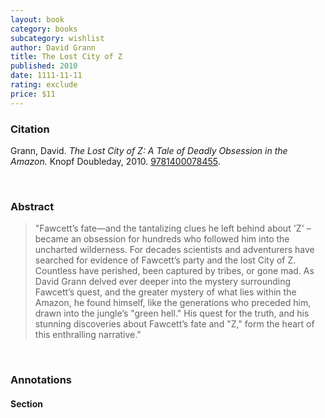 ```yaml
---
layout: book
category: books
subcategory: wishlist
author: David Grann
title: The Lost City of Z
published: 2010
date: 1111-11-11
rating: exclude
price: $11
---
```


### Citation

Grann, David. *The Lost City of Z: A Tale of Deadly Obsession in the Amazon.* Knopf Doubleday, 2010. [9781400078455](https://www.davidgrann.com/books/#the-lost-city-of-z).

<br>

### Abstract

> "Fawcett’s fate—and the tantalizing clues he left behind about 'Z' –became an obsession for hundreds who followed him into the uncharted wilderness. For decades scientists and adventurers have searched for evidence of Fawcett’s party and the lost City of Z. Countless have perished, been captured by tribes, or gone mad. As David Grann delved ever deeper into the mystery surrounding Fawcett’s quest, and the greater mystery of what lies within the Amazon, he found himself, like the generations who preceded him, drawn into the jungle’s "green hell." His quest for the truth, and his stunning discoveries about Fawcett’s fate and "Z," form the heart of this enthralling narrative."

<br>

### Annotations

#### Section

<br>
